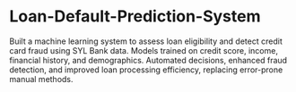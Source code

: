 # Loan-Default-Prediction-System
Built a machine learning system to assess loan eligibility and detect credit card fraud using SYL Bank data. Models trained on credit score, income, financial history, and demographics. Automated decisions, enhanced fraud detection, and improved loan processing efficiency, replacing error-prone manual methods.
